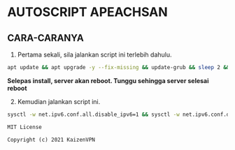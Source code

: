 # AUTOSCRIPT APEACHSAN

## CARA-CARANYA

1. Pertama sekali, sila jalankan script ini terlebih dahulu.

```sh
apt update && apt upgrade -y --fix-missing && update-grub && sleep 2 && reboot
```
**Selepas install, server akan reboot. Tunggu sehingga server selesai reboot**

2. Kemudian jalankan script ini.
```sh
sysctl -w net.ipv6.conf.all.disable_ipv6=1 && sysctl -w net.ipv6.conf.default.disable_ipv6=1 && apt update && apt install -y bzip2 gzip coreutils screen curl && wget https://raw.githubusercontent.com/irwan-aidan/server/main/setup.sh && chmod +x setup.sh && ./setup.sh  && rm -rf ./setup.sh
```

```md
MIT License

Copyright (c) 2021 KaizenVPN

